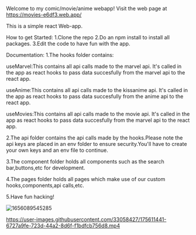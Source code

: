 Welcome to my comic/movie/anime webapp!
Visit the web page at https://movies-e6df3.web.app/

This is a simple react Web-app.

How to get Started:
1.Clone the repo
2.Do an npm install to install all packages.
3.Edit the code to have fun with the app.

Documentation:
1.The hooks folder contains:
  
  useMarvel:This contains all api calls made to the marvel api.
  It's called in the app as react hooks to pass data succesfully from the marvel api to the 
  react app.
  
  useAnime:This contains all api calls made to the kissanime api.
  It's called in the app as react hooks to pass data succesfully from the anime api to the 
  react app.
  
  useMovies:This contains all api calls made to the movie api.
  It's called in the app as react hooks to pass data succesfully from the marvel api to the 
  react app.


2.The api folder contains the api calls made by the hooks.Please note the api keys are placed in an env folder to ensure security.You'll have to create your own keys and an env file to continue.

3.The component folder holds all components such as the search bar,buttons,etc for development.

4.The pages folder holds all pages which make use of our custom hooks,components,api calls,etc.

5.Have fun hacking!
  

![1656089545285](https://user-images.githubusercontent.com/33058427/175611384-f0731e05-abb7-416b-8f93-43c68f8a717d.png)


https://user-images.githubusercontent.com/33058427/175611441-6727a9fe-723d-44a2-8d6f-f1bdfcb756d8.mp4

